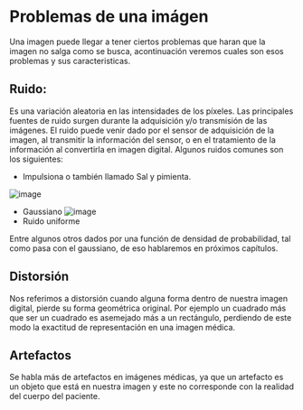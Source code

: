 # Problemas de una imágen

Una imagen puede llegar a tener ciertos problemas que haran que la imagen no salga como se busca, acontinuación veremos cuales son esos problemas y sus caracteristicas.

## Ruido: 
Es una variación aleatoria en las intensidades de los píxeles. Las principales fuentes de ruido surgen durante la adquisición y/o transmisión
de las imágenes. El ruido puede venir dado por el sensor de adquisición de la imagen, al transmitir la información del sensor, o en el tratamiento de la información al convertirla en imagen digital. Algunos ruidos comunes son los siguientes:
- Impulsiona o también llamado Sal y pimienta.

![image](https://user-images.githubusercontent.com/98423341/159566043-c65724bf-e2bf-4c56-a41b-110aeaad716c.png)
- Gaussiano
![image](https://user-images.githubusercontent.com/98423341/159566107-cd9d8508-9403-4be4-a847-750b65538d8c.png)
- Ruido uniforme

Entre algunos otros dados por una función de densidad de probabilidad, tal como pasa con el gaussiano, de eso hablaremos en próximos capítulos.

## Distorsión 

Nos referimos a distorsión cuando alguna forma dentro de nuestra imagen digital, pierde su forma geométrica original. Por ejemplo un cuadrado más que ser un cuadrado es asemejado más a un rectángulo, perdiendo de este modo la exactitud de representación en una imagen médica.

## Artefactos

Se habla más de artefactos en imágenes médicas, ya que un artefacto es un objeto que está en nuestra imagen y este no corresponde con la realidad del cuerpo del paciente.

